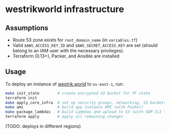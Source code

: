 # westrikworld infrastructure

## Assumptions

- Route 53 zone exists for `root_domain_name` (in `variables.tf`)
- Valid `$AWS_ACCESS_KEY_ID`  and `$AWS_SECRET_ACCESS_KEY` are set (should belong to an IAM user with the necessary privileges).
- Terraform (0.13+), Packer, and Ansible are installed

## Usage

To deploy an instance of [westrik.world](https://westrik.world) to `us-east-1`, run:

```sh
make init_state        # create encrypted S3 bucket for TF state
terraform init
make apply_core_infra  # set up security groups, networking, S3 buckets, and IAM roles
make ami               # build app instance AMI (with Packer)
make package_lambdas   # build Lambdas and upload to S3 (with SAM CLI + Docker)
terraform apply        # apply all remaining changes
```

(TODO: deploys in different regions)
